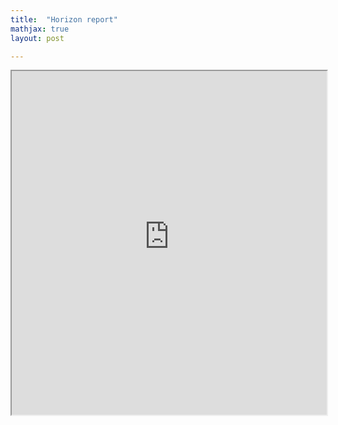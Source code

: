 ```yaml
---
title:  "Horizon report"
mathjax: true
layout: post

---
```


 <iframe src ="https://alierenkayhanbouncet.blogspot.com/2020/11/horizon-report.html" width="100%" height="550"> </iframe>

